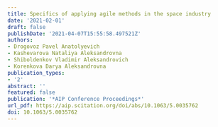 ```yaml
---
title: Specifics of applying agile methods in the space industry
date: '2021-02-01'
draft: false
publishDate: '2021-04-07T15:55:58.497521Z'
authors:
- Drogovoz Pavel Anatolyevich
- Kashevarova Nataliya Aleksandrovna
- Shiboldenkov Vladimir Aleksandrovich
- Korenkova Darya Aleksandrovna
publication_types:
- '2'
abstract: ''
featured: false
publication: '*AIP Conference Proceedings*'
url_pdf: https://aip.scitation.org/doi/abs/10.1063/5.0035762
doi: 10.1063/5.0035762
---
```


